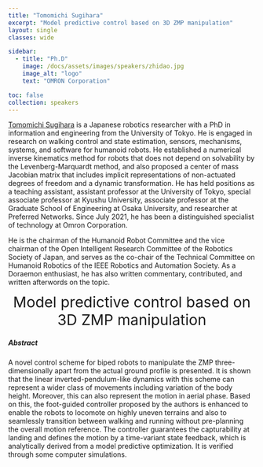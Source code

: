 ```yaml
---
title: "Tomomichi Sugihara"
excerpt: "Model predictive control based on 3D ZMP manipulation"
layout: single 
classes: wide

sidebar:
  - title: "Ph.D"
    image: /docs/assets/images/speakers/zhidao.jpg 
    image_alt: "logo"
    text: "OMRON Corporation"

toc: false 
collection: speakers
---
```


[Tomomichi Sugihara](http://www.ric.hi-ho.ne.jp/z-lab/index-e.html) is a Japanese robotics researcher with a PhD in information and engineering from the University of Tokyo. He is engaged in research on walking control and state estimation, sensors, mechanisms, systems, and software for humanoid robots. He established a numerical inverse kinematics method for robots that does not depend on solvability by the Levenberg-Marquardt method, and also proposed a center of mass Jacobian matrix that includes implicit representations of non-actuated degrees of freedom and a dynamic transformation. He has held positions as a teaching assistant, assistant professor at the University of Tokyo, special associate professor at Kyushu University, associate professor at the Graduate School of Engineering at Osaka University, and researcher at Preferred Networks. Since July 2021, he has been a distinguished specialist of technology at Omron Corporation. 

He is the chairman of the Humanoid Robot Committee and the vice chairman of the Open Intelligent Research Committee of the Robotics Society of Japan, and serves as the co-chair of the Technical Committee on Humanoid Robotics of the IEEE Robotics and Automation Society. As a Doraemon enthusiast, he has also written commentary, contributed, and written afterwords on the topic.

<center style="font-size:30px">
Model predictive control based on 3D ZMP manipulation
</center>



##### Abstract


A novel control scheme for biped robots to manipulate the ZMP three-dimensionally apart from the actual ground profile is presented. It is shown that the linear inverted-pendulum-like dynamics with this scheme can represent a wider class of movements including variation of the body height. Moreover, this can also represent the motion in aerial phase. Based on this, the foot-guided controller proposed by the authors is enhanced to enable the robots to locomote on highly uneven terrains and also to seamlessly transition between walking and running without pre-planning the overall motion reference. The controller guarantees the capturability at landing and defines the motion by a time-variant state feedback, which is analytically derived from a model predictive optimization. It is verified through some computer simulations.

 

